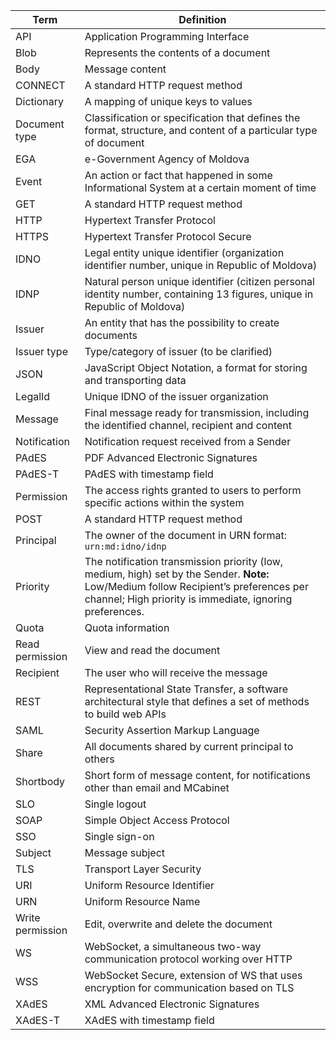 | Term          | Definition |
|---------------|------------|
| API           | Application Programming Interface |
| Blob          | Represents the contents of a document |
| Body          | Message content |
| CONNECT       | A standard HTTP request method |
| Dictionary    | A mapping of unique keys to values |
| Document type | Classification or specification that defines the format, structure, and content of a particular type of document |
| EGA           | e-Government Agency of Moldova |
| Event         | An action or fact that happened in some Informational System at a certain moment of time |
| GET           | A standard HTTP request method |
| HTTP          | Hypertext Transfer Protocol |
| HTTPS         | Hypertext Transfer Protocol Secure |
| IDNO          | Legal entity unique identifier (organization identifier number, unique in Republic of Moldova) |
| IDNP          | Natural person unique identifier (citizen personal identity number, containing 13 figures, unique in Republic of Moldova) |
| Issuer        | An entity that has the possibility to create documents |
| Issuer type   | Type/category of issuer (to be clarified) |
| JSON          | JavaScript Object Notation, a format for storing and transporting data |
| LegalId       | Unique IDNO of the issuer organization |
| Message       | Final message ready for transmission, including the identified channel, recipient and content |
| Notification  | Notification request received from a Sender |
| PAdES         | PDF Advanced Electronic Signatures |
| PAdES-T       | PAdES with timestamp field |
| Permission    | The access rights granted to users to perform specific actions within the system |
| POST          | A standard HTTP request method |
| Principal     | The owner of the document in URN format: `urn:md:idno/idnp` |
| Priority      | The notification transmission priority (low, medium, high) set by the Sender. **Note:** Low/Medium follow Recipient’s preferences per channel; High priority is immediate, ignoring preferences. |
| Quota         | Quota information |
| Read permission | View and read the document |
| Recipient     | The user who will receive the message |
| REST          | Representational State Transfer, a software architectural style that defines a set of methods to build web APIs |
| SAML          | Security Assertion Markup Language |
| Share         | All documents shared by current principal to others |
| Shortbody     | Short form of message content, for notifications other than email and MCabinet |
| SLO           | Single logout |
| SOAP          | Simple Object Access Protocol |
| SSO           | Single sign-on |
| Subject       | Message subject |
| TLS           | Transport Layer Security |
| URI           | Uniform Resource Identifier |
| URN           | Uniform Resource Name |
| Write permission | Edit, overwrite and delete the document |
| WS            | WebSocket, a simultaneous two-way communication protocol working over HTTP |
| WSS           | WebSocket Secure, extension of WS that uses encryption for communication based on TLS |
| XAdES         | XML Advanced Electronic Signatures |
| XAdES-T       | XAdES with timestamp field |

